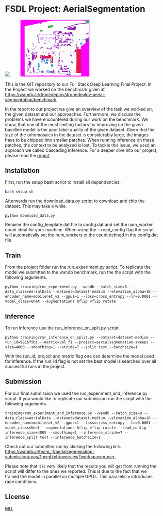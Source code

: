 # FSDL Project: AerialSegmentation
<p float="center">
  <img src="presentation/images/2ef3a4994a_0CCD105428INSPIRE-ortho.png" width="45%" />
  &nbsp; &nbsp; &nbsp; &nbsp;
  <img src="presentation/images/2ef3a4994a_0CCD105428INSPIRE-label.png" width="45%" /> 
</p>

This is the GIT repository to our Full Stack Deep Learning Final Project. In the Project we worked on the benchmark given at https://wandb.ai/dronedeploy/dronedeploy-aerial-segmentation/benchmark. 

In the report to our project we give an overview of the task we worked on, the given dataset and our approaches. Furthermore, we discuss the problems we have encountered during our work on the benchmark. We show, that one of the most limiting factors for improving on the given baseline model is the poor label quality of the given dataset. Given that the size of the orhomosaics in the dataset is considerably large, the images have to be chipped into smaller patches. When running inference on these patches, the context to be analyzed is lost. To tackle this issue, we used an approach we called Cascading Inference. For a deeper dive into our project, please read the [report](FSDL_Report.pdf).

## Installation
First, run the setup bash script to install all dependencies.

```bash
bash setup.sh
```

Afterwards run the download_data.py script to download and chip the dataset. This may take a while.

```
python download_data.py
```

Rename the config_template.dat file to config.dat and set the num_worker count ideal for your machine. When using the --read_config flag the script will automatically set the num_workers to the count defined in the config.dat file.

## Train
From the project folder run the run_experiment.py script. To replicate the model we submitted to the wandb benchmark, run the the script with the following arguments.

```
python training/run_experiment.py --wandb --batch_size=8 --data_class=AerialData --dataset=dataset-medium --elevation_alpha=10 --encoder_name=mobilenet_v2 --gpus=1 --loss=cross_entropy --lr=0.0001 --model_class=Unet --augmentations hflip vflip rotate
```

## Inference
To run inference use the run_inference_on_split.py script.

```
python training/run_inference_on_split.py --dataset=dataset-medium --run_id=9815f5bz --metric=val_f1 --project=aerialsegmenation-sweeps --size=4000 --smoothing=1 --stride=7 --split test --batchsize=1
```

With the run_id, project and metric flag one can determine the model used for inference. If the run_id flag is not set the best model is searched over all successful runs in the project.


## Submission
For our final submission we used the run_experiment_and_inference.py script.
If you would like to replicate our submission run the script with the following arguments.
```
training/run_experiment_and_inference.py --wandb --batch_size=8 --data_class=AerialData --dataset=dataset-medium --elevation_alpha=10 --encoder_name=mobilenet_v2 --gpus=1 --loss=cross_entropy --lr=0.0001 --model_class=Unet --augmentations hflip vflip rotate --read_config --inference_size=4000 --smoothing=1 --inference_stride=7 --inference_split test --inference_batchsize=1
```

Check out our submitted run by clicking the following link.<br/>
https://wandb.ai/team_jf/aerialsegmenation-submission/runs/1mygfkxh/overview?workspace=user-

Please note that it is very likely that the results you will get from running the script will differ to the ones we reported. This is due to the fact that we trained the model in parallel on multiple GPUs. This parallelism introduces race conditions.

## License
[MIT](https://choosealicense.com/licenses/mit/)
